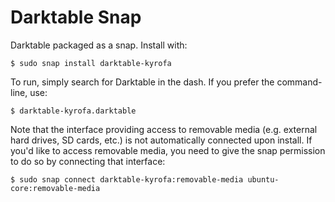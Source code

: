# Darktable Snap

Darktable packaged as a snap. Install with:

    $ sudo snap install darktable-kyrofa


To run, simply search for Darktable in the dash. If you prefer the command-line,
use:

    $ darktable-kyrofa.darktable

Note that the interface providing access to removable media (e.g. external
hard drives, SD cards, etc.) is not automatically connected upon install. If
you'd like to access removable media, you need to give the snap permission to
do so by connecting that interface:

    $ sudo snap connect darktable-kyrofa:removable-media ubuntu-core:removable-media
